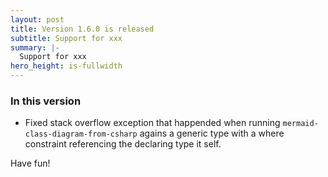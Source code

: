 ```yaml
---
layout: post
title: Version 1.6.0 is released
subtitle: Support for xxx
summary: |-
  Support for xxx
hero_height: is-fullwidth
---
```


### In this version

- Fixed stack overflow exception that happended when running `mermaid-class-diagram-from-csharp` agains a generic type with a where constraint referencing the declaring type it self.

Have fun!
